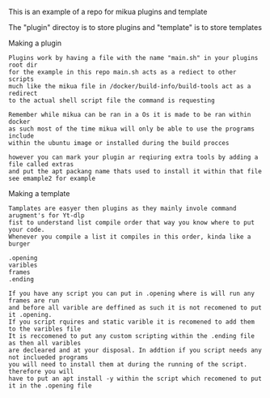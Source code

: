 This is an example of a repo for
mikua plugins and template

The "plugin" directoy is to store plugins
and "template" is to store templates 

Making a plugin 

    Plugins work by having a file with the name "main.sh" in your plugins root dir
    for the example in this repo main.sh acts as a rediect to other scripts
    much like the mikua file in /docker/build-info/build-tools act as a redirect 
    to the actual shell script file the command is requesting

    Remember while mikua can be ran in a Os it is made to be ran within docker 
    as such most of the time mikua will only be able to use the programs include
    within the ubuntu image or installed during the build procces 
    
    however you can mark your plugin ar reqiuring extra tools by adding a file called extras
    and put the apt packang name thats used to install it within that file
    see emample2 for example

Making a template

    Tamplates are easyer then plugins as they mainly invole command arugment's for Yt-dlp
    fist to understand list compile order that way you know where to put your code.
    Whenever you compile a list it compiles in this order, kinda like a burger

    .opening 
    varibles 
    frames
    .ending

    If you have any script you can put in .opening where is will run any frames are run 
    and before all varible are deffined as such it is not recomened to put it .opening.
    If you script rquires and static varible it is recomened to add them to the varibles file
    It is reccomened to put any custom scripting within the .ending file as then all varibles 
    are decleared and at your disposal. In addtion if you script needs any not inclueded programs
    you will need to install them at during the running of the script. therefore you will
    have to put an apt install -y within the script which recomened to put it in the .opening file

